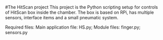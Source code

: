 #The HitScan project
This project is the Python scripting setup for controls of HitScan box inside the chamber.
The box is based on RPi, has multiple sensors, interface items and a small pneumatic system.

Required files:
Main application file: HS.py;
Module files: finger.py; sensors.py
